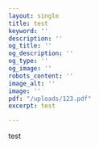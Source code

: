 ```yaml
---
layout: single
title: test
keyword: ''
description: ''
og_title: ''
og_description: ''
og_type: ''
og_image: ''
robots_content: ''
image_alt: ''
image: ''
pdf: "/uploads/123.pdf"
excerpt: test

---
```

test